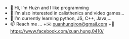 - 👋 Hi, I’m Huzn and I like programming
- 👀 I’m also interested in calisthenics and video games...
- 🌱 I’m currently learning python, JS, C++, Java,...
- 📫 Reach me ...
  +✉️ xuanhungiron@gmail.com
  +📘 https://www.facebook.com/xuan.hung.0410/
<!---
xhuznmai/xhuznmai is a ✨ special ✨ repository because its `README.md` (this file) appears on your GitHub profile.
You can click the Preview link to take a look at your changes.
--->
